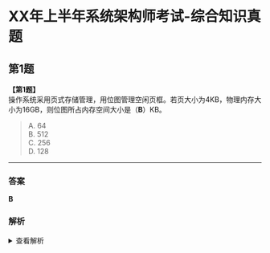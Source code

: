 # XX年上半年系统架构师考试-综合知识真题


##  第1题
**【第1题】**  
操作系统采用页式存储管理，用位图管理空闲页框。若页大小为4KB，物理内存大小为16GB，则位图所占内存空间大小是（__B__）KB。
> A. 64  
> B. 512  
> C. 256  
> D. 128

---
### 答案
**B**

### 解析
<details>
<summary>查看解析</summary>

位示图利用二进制的一位来表示磁盘中一个盘块的使用情况：
- **"1" 表示已分配**
- **"0" 表示空闲**

**计算过程**：
1. 物理内存总大小 = 16GB
2. 页大小 = 4KB
3. 内存页框总数 = 16GB / 4KB = 4,096,000 页（即4096K页）
4. **位示图大小** = 总页数 / 8位（每字节存储8页状态）  
   = 4096K / 8  
   = **512KB**

**结论**：答案为B选项（512KB）
</details>
